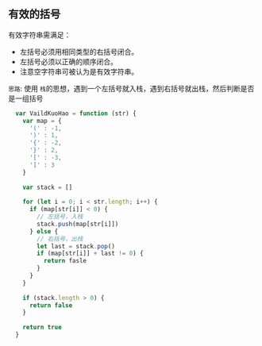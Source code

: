 ## 有效的括号

有效字符串需满足：

- 左括号必须用相同类型的右括号闭合。
- 左括号必须以正确的顺序闭合。
- 注意空字符串可被认为是有效字符串。

`思路`: 使用 `栈`的思想，遇到一个左括号就入栈，遇到右括号就出栈，然后判断是否是一组括号

```javascript
  var VaildKuoHao = function (str) {
    var map = {
      '(' : -1,
      ')' : 1,
      '{' : -2,
      '}' : 2,
      '[' : -3,
      ']' : 3
    }
    
    var stack = []
    
    for (let i = 0; i < str.length; i++) {
      if (map[str[i]] < 0) {
        // 左括号，入栈
        stack.push(map[str[i]])
      } else {
        // 右括号，出栈
        let last = stack.pop()
        if (map[str[i]] + last != 0) {
          return fasle
        }
      }
    }
    
    if (stack.length > 0) {
      return false
    }
    
    return true
  }

```
